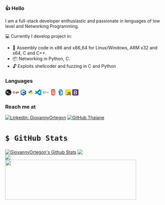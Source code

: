 ###  :+1: Hello

I am a full-stack developer enthusiastic and passionate in lenguages of low level and Networking Programming.

 :computer: Currently I develop project in:

-  :rocket: Assembly code in x86 and x86_64 for Linux/Windows, ARM x32 and x64, C and C++.
-  :package: Networking in Python, C.
-  :unlock: Exploits shellcoder and fuzzing in C and Python

### Languages
<code><img height="20" src="https://raw.githubusercontent.com/github/explore/80688e429a7d4ef2fca1e82350fe8e3517d3494d/topics/terminal/terminal.png"></code>
<code><img height="20" src="https://raw.githubusercontent.com/github/explore/80688e429a7d4ef2fca1e82350fe8e3517d3494d/topics/git/git.png"></code>
<code><img height="20" src="https://raw.githubusercontent.com/github/explore/80688e429a7d4ef2fca1e82350fe8e3517d3494d/topics/cpp/cpp.png"></code>
<code><img height="20" src="https://raw.githubusercontent.com/github/explore/80688e429a7d4ef2fca1e82350fe8e3517d3494d/topics/python/python.png"></code>
<code><img height="20" src="https://raw.githubusercontent.com/github/explore/80688e429a7d4ef2fca1e82350fe8e3517d3494d/topics/visual-studio-code/visual-studio-code.png"></code>
<code><img height="20" src="https://raw.githubusercontent.com/github/explore/80688e429a7d4ef2fca1e82350fe8e3517d3494d/topics/flask/flask.png"></code>
<code><img height = "20" src = "https://raw.githubusercontent.com/github/explore/80688e429a7d4ef2fca1e82350fe8e3517d3494d/topics/html/html.png"></code>
<code><img height = "20" src = "https://raw.githubusercontent.com/github/explore/80688e429a7d4ef2fca1e82350fe8e3517d3494d/topics/css/css.png"></code>
<code><img height="20" src="https://raw.githubusercontent.com/github/explore/80688e429a7d4ef2fca1e82350fe8e3517d3494d/topics/javascript/javascript.png"></code>
<code><img height = "20" src = "https://raw.githubusercontent.com/github/explore/80688e429a7d4ef2fca1e82350fe8e3517d3494d/topics/bootstrap/bootstrap.png"></code>

### Reach me at
[![Linkedin: GiovannyOrtegon](https://img.shields.io/badge/-GiovannyOrtegon-blue?style=flat-square&logo=Linkedin&logoColor=white&link=https://www.linkedin.com/in/giovanny-o-3a6096143/)](https://www.linkedin.com/in/giovanny-o-3a6096143/)
[![GitHub Thaiane](https://img.shields.io/github/followers/giovannyortegon?label=follow&style=social)](https://github.com/giovannyortegon)


# `$ GitHub Stats`
<a href="https://github.com/giovannyortegon">
<img width=550 align="center" src="https://github-readme-stats.vercel.app/api?username=giovannyortegon&show_icons=true&line_height=27&count_private=true" alt="GiovannyOrtegon's Github Stats" /></a>
<a href="https://github.com/giovannyortegon">
<img width=240 align="center" src="https://github-readme-stats.vercel.app/api/top-langs/?username=giovannyortegon&hide=html,css" />
</a>
<a href="https://github.com/giovannyortegon/Assembly">
<img width=420 align="left" src="https://github-readme-stats.vercel.app/api/pin/?username=giovannyortegon&repo=Assembly" />

<a href="https://github.com/giovannyortegon/shellcode-x86_x64">
<img height=128 width=420 align="left" src="https://github-readme-stats.vercel.app/api/pin/?username=giovannyortegon&repo=Shellcode-x86_x64" />
